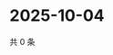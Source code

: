 # 2025-10-04

共 0 条

<!-- BEGIN ZHIHUVIDEO -->
<!-- 最后更新时间 Sat Oct 04 2025 16:13:11 GMT+0800 (China Standard Time) -->

<!-- END ZHIHUVIDEO -->
